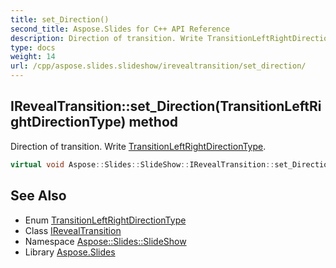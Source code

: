 ```yaml
---
title: set_Direction()
second_title: Aspose.Slides for C++ API Reference
description: Direction of transition. Write TransitionLeftRightDirectionType.
type: docs
weight: 14
url: /cpp/aspose.slides.slideshow/irevealtransition/set_direction/
---
```

## IRevealTransition::set_Direction(TransitionLeftRightDirectionType) method


Direction of transition. Write [TransitionLeftRightDirectionType](../../transitionleftrightdirectiontype/).

```cpp
virtual void Aspose::Slides::SlideShow::IRevealTransition::set_Direction(TransitionLeftRightDirectionType value)=0
```

## See Also

* Enum [TransitionLeftRightDirectionType](../transitionleftrightdirectiontype/)
* Class [IRevealTransition](./)
* Namespace [Aspose::Slides::SlideShow](../)
* Library [Aspose.Slides](../../)